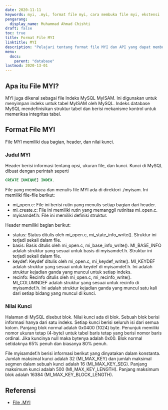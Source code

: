 ```yaml
---
date: 2020-11-11
keywords: myi, .myi, format file myi, cara membuka file myi, ekstensi .myi, ekstensi myi
pengarang:
  display_name: Muhammad Ahmad Chishti
draft: false
toc: true
title: Format File MYI
linktitle: MYI
description: "Pelajari tentang format file MYI dan API yang dapat membuat dan membuka file MYI."
menu:
  docs:
    parent: "database"
lastmod: 2020-13-01
---
```


## Apa itu File MYI? ##

MYI juga dikenal sebagai file Indeks MySQL MyISAM. Ini digunakan untuk menyimpan indeks untuk tabel MyISAM oleh MySQL. Indeks database MySQL mendefinisikan struktur tabel dan berisi mekanisme kontrol untuk memeriksa integritas tabel.

## Format File MYI ##

File MYI memiliki dua bagian, header, dan nilai kunci.

### Judul MYI ###

Header berisi informasi tentang opsi, ukuran file, dan kunci. Kunci di MySQL dibuat dengan perintah seperti

```sql
CREATE [UNIQUE] INDEX.
```

File yang membaca dan menulis file MYI ada di direktori ./myisam. Ini memiliki file-file berikut:

- mi_open.c: File ini berisi rutin yang menulis setiap bagian dari header.
- mi_create.c: File ini memiliki rutin yang memanggil rutinitas mi_open.c.
- myisamdef.h: File ini memiliki definisi struktur.

Header memiliki bagian berikut:

- status: Status ditulis oleh mi_open.c, mi_state_info_write(). Struktur ini terjadi sekali dalam file.
- basis: Basis ditulis oleh mi_open.c, mi_base_info_write(). MI_BASE_INFO adalah struktur yang sesuai untuk basis di myisamdef.h. Struktur ini terjadi sekali dalam file.
- keydef: Keydef ditulis oleh mi_open.c, mi_keydef_write(). MI_KEYDEF adalah struktur yang sesuai untuk keydef di myisamdef.h. Ini adalah struktur kejadian ganda yang muncul untuk setiap indeks.
- recinfo: Recinfo ditulis oleh mi_open.c, mi_recinfo_write(). MI_COLUMNDEF adalah struktur yang sesuai untuk recinfo di myisamdef.h. Ini adalah struktur kejadian ganda yang muncul satu kali dari setiap bidang yang muncul di kunci.

### Nilai Kunci ###

Halaman di MySQL disebut blok. Nilai kunci ada di blok. Sebuah blok berisi informasi hanya dari satu indeks. Setiap kunci berisi seluruh isi dari semua kolom. Panjang blok normal adalah 0x0400 (1024) byte. Penunjuk memiliki nomor ukuran tetap (4-byte) untuk tabel baris tetap yang berisi nomor baris ordinal. Jika kuncinya null maka bytenya adalah 0x00. Blok normal setidaknya 65% penuh dan biasanya 80% penuh.

File myisamdef.h berisi informasi berikut yang dinyatakan dalam konstanta. Jumlah maksimal kunci adalah 32 (MI_MAX_KEY) dan jumlah maksimal segmen dalam sebuah kunci adalah 16 (MI_MAX_KEY_SEG). Panjang maksimum kunci adalah 500 (MI_MAX_KEY_LENGTH). Panjang maksimum blok adalah 16384 (MI_MAX_KEY_BLOCK_LENGTH).

## Referensi ##

- [File .MYI](https://dev.mysql.com/doc/dev/mysql-server/latest/)

